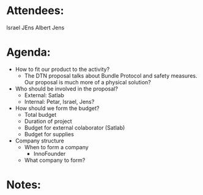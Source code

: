 
# Attendees:
Israel 
JEns 
Albert 
Jens

# Agenda:

- How to fit our product to the activity?
	- The DTN proposal talks about Bundle Protocol and safety measures. Our proposal is much more of a physical solution?
- Who should be involved in the proposal? 
	- External: Satlab
	- Internal: Petar, Israel, Jens? 
- How should we form the budget?
	- Total budget 
	- Duration of project 
	- Budget for external colaborator (Satlab)
	- Budget for supplies
- Company structure
	- When to form a company
		- InnoFounder
	- What company to form?


# Notes:
